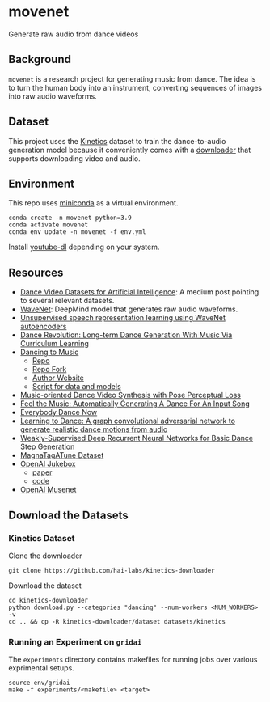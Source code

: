 # movenet

Generate raw audio from dance videos


## Background

`movenet` is a research project for generating music from dance. The idea
is to turn the human body into an instrument, converting sequences of images
into raw audio waveforms.

## Dataset

This project uses the [Kinetics](https://deepmind.com/research/open-source/kinetics)
dataset to train the dance-to-audio generation model because it conveniently
comes with a [downloader](https://github.com/Showmax/kinetics-downloader) that
supports downloading video and audio.


## Environment

This repo uses [miniconda](https://docs.conda.io/en/latest/miniconda.html)
as a virtual environment.

```
conda create -n movenet python=3.9
conda activate movenet
conda env update -n movenet -f env.yml
```

Install [youtube-dl](https://github.com/ytdl-org/youtube-dl) depending on your
system.

## Resources

- [Dance Video Datasets for Artificial Intelligence](https://markgituma.medium.com/dance-video-datasets-for-artificial-intelligence-6c0a77f2b929):
  A medium post pointing to several relevant datasets.
- [WaveNet](https://arxiv.org/abs//1609.03499): DeepMind model that generates raw audio waveforms.
- [Unsupervised speech representation learning using WaveNet autoencoders](https://arxiv.org/abs/1901.08810)
- [Dance Revolution: Long-term Dance Generation With Music Via Curriculum Learning](https://arxiv.org/pdf/2006.06119v6.pdf)
- [Dancing to Music](https://arxiv.org/pdf/1911.02001v1.pdf)
  - [Repo](https://github.com/NVlabs/Dancing2Music)
  - [Repo Fork](https://github.com/cosmicBboy/Dancing2Music)
  - [Author Website](https://vllab.ucmerced.edu/hylee/)
  - [Script for data and models](https://vllab.ucmerced.edu/hylee/Dancing2Music/script.txt)
- [Music-oriented Dance Video Synthesis with Pose Perceptual Loss](https://arxiv.org/pdf/1912.06606v1.pdf)
- [Feel the Music: Automatically Generating A Dance For An Input Song](https://arxiv.org/pdf/2006.11905v2.pdf)
- [Everybody Dance Now](https://arxiv.org/pdf/1808.07371v2.pdf)
- [Learning to Dance: A graph convolutional adversarial network to generate realistic dance motions from audio](https://arxiv.org/pdf/2011.12999v2.pdf)
- [Weakly-Supervised Deep Recurrent Neural Networks for Basic Dance Step Generation](https://arxiv.org/pdf/1807.01126v3.pdf)
- [MagnaTagATune Dataset](https://mirg.city.ac.uk/codeapps/the-magnatagatune-dataset)
- [OpenAI Jukebox](https://openai.com/blog/jukebox/)
   - [paper](https://arxiv.org/abs/2005.00341)
   - [code](https://github.com/openai/jukebox/)
- [OpenAI Musenet](https://openai.com/blog/musenet/)


## Download the Datasets

### Kinetics Dataset


Clone the downloader
```
git clone https://github.com/hai-labs/kinetics-downloader
```

Download the dataset
```
cd kinetics-downloader
python download.py --categories "dancing" --num-workers <NUM_WORKERS> -v
cd .. && cp -R kinetics-downloader/dataset datasets/kinetics
```

### Running an Experiment on `gridai`

The `experiments` directory contains makefiles for running jobs over various
exprimental setups.

```
source env/gridai
make -f experiments/<makefile> <target>
```
